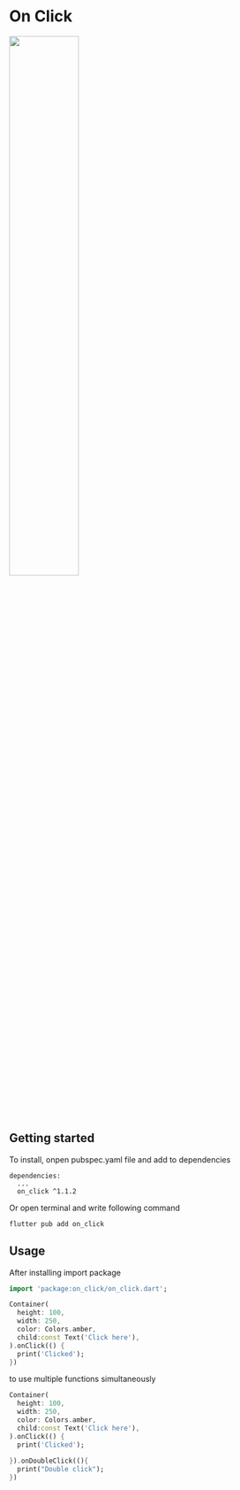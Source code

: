 # On Click


<img src="https://github.com/BahromjonPolat/on_click/blob/main/example/assets/click.png?raw=true" width="50%">

## Getting started

To install, onpen pubspec.yaml file and add to dependencies

```
dependencies:
  ...
  on_click ^1.1.2
```
Or open terminal and write following command

```
flutter pub add on_click
```

## Usage
After installing import package

```dart
import 'package:on_click/on_click.dart';
```
```dart
Container(
  height: 100,
  width: 250,             
  color: Colors.amber,
  child:const Text('Click here'),
).onClick(() { 
  print('Clicked');
})
```
to use multiple functions simultaneously

```dart
Container(
  height: 100,
  width: 250,             
  color: Colors.amber,
  child:const Text('Click here'),
).onClick(() { 
  print('Clicked');
  
}).onDoubleClick((){
  print("Double click");
})
```
